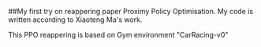 ##My first try on reappering paper Proximy Policy Optimisation. 
My code is written according to Xiaoteng Ma's work.

This PPO reappering is based on Gym environment "CarRacing-v0"
